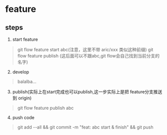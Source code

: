 # feature


## steps
1. start feature
> git flow feature start abc(注意，这里不带 aric/xxx 类似这种前缀)
> git flow feature publish (这后面可以不跟abc,git flow会自己找到当前分支的名字)

2. develop
> balalba...

3. publish(实际上在start完成也可以publish,这一步实际上是把 feature分支推送到 origin)
> git flow feature publish abc

4. push code
> git add --all && git commit -m "feat: abc start & finish" && git push

